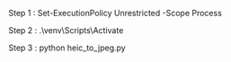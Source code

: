 <!-- used install libraries : pip install pillow pillow-heif -->

Step 1 :
Set-ExecutionPolicy Unrestricted -Scope Process

Step 2 :
.\venv\Scripts\Activate

Step 3 :
python heic_to_jpeg.py
